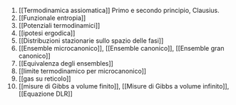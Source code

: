 1. [[Termodinamica assiomatica]] Primo e secondo principio, Clausius.
2. [[Funzionale entropia]]
3. [[Potenziali termodinamici]]
4. [[ipotesi ergodica]]
5. [[Distribuzioni stazionarie sullo spazio delle fasi]]
6. [[Ensemble microcanonico]], [[Ensemble canonico]], [[Ensemble gran canonico]]
7. [[Equivalenza degli ensembles]]
8. [[limite termodinamico per microcanonico]]
9. [[gas su reticolo]]
10. [[misure di Gibbs a volume finito]], [[Misure di Gibbs a volume infinito]], [[Equazione DLR]]